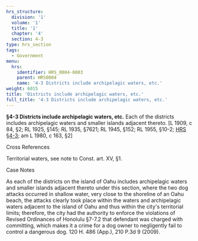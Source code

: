 ```yaml
---
hrs_structure:
  division: '1'
  volume: '1'
  title: '1'
  chapter: '4'
  section: 4-3
type: hrs_section
tags:
  - Government
menu:
  hrs:
    identifier: HRS_0004-0003
    parent: HRS0004
    name: '4-3 Districts include archipelagic waters, etc.'
weight: 6015
title: 'Districts include archipelagic waters, etc.'
full_title: '4-3 Districts include archipelagic waters, etc.'
---
```

**§4-3 Districts include archipelagic waters, etc.** Each of the districts includes archipelagic waters and smaller islands adjacent thereto. [L 1909, c 84, §2; RL 1925, §145; RL 1935, §7621; RL 1945, §152; RL 1955, §10-2; [HRS §4-3](/title-1/chapter-4/section-4-3/); am L 1980, c 163, §2]

Cross References

Territorial waters, see note to Const. art. XV, §1.

Case Notes

As each of the districts on the island of Oahu includes archipelagic waters and smaller islands adjacent thereto under this section, where the two dog attacks occurred in shallow water, very close to the shoreline of an Oahu beach, the attacks clearly took place within the waters and archipelagic waters adjacent to the island of Oahu and thus within the city's territorial limits; therefore, the city had the authority to enforce the violations of Revised Ordinances of Honolulu §7-7.2 that defendant was charged with committing, which makes it a crime for a dog owner to negligently fail to control a dangerous dog. 120 H. 486 (App.), 210 P.3d 9 (2009).